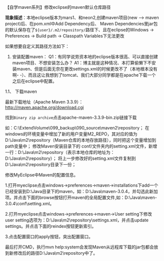  【自学maven系列】修改eclipse的maven默认仓库路径

**现象描述**：本地eclipse版本为mars1、和neon2,创建maven项目(new --> maven project)后、在pom.xml中Add Dependency后、
Maven Dependencies里jar包的默认保存在了`${user}/.m2/repository/`路径下、且在eclipse的Windows -> Preferences -> Build path ->  Classpath Variables下无法更改

如果想要自定义其路径方法如下：
1.  安装配置maven：
Q1：有同学说劳资本地的eclipse版本很高、可以直接创建maven项目、不想安装怎么办？
A1：博主就是这种情况、本打算偷懒下不安装maven、但是后面无奈在更改settings.xml的时候更改不了（本地根本没有啊- -）、而且这让我想到了tomcat、我们大部分同学都是在apache下载一个之后在eclipse中配置。

1.1、  下载maven

最新下载地址（Apache Maven 3.3.9）：
http://maven.apache.org/download.cgi

找到`Binary zip archive`点击apache-maven-3.3.9-bin.zip链接下载

如：C:\ExtendVolume\099_backup\090_source\maven2\repository；
在windows的环境变量中增加了新的用户变量M2_REPO，其对应的值为D:\Java\m2\repository（Maven仓库的本地存放路径），同时把这个变量增加到path变量中；
修改Maven安装目录下的 conf/文件夹内的setting.xml文件，新增一行：<localRepository>D:\Java\m2\repository</localRepository>（表示本地仓库的地址为：D:\Java\m2\repository）；
将上一步修改好的setting.xml文件复制到D:\Java\m2\repository目录下一份；

修改MyEclipse中Maven的配置信息。

1.打开myeclipse点击windows->preferences->maven->installations下add一个已经安装到D:\Java目录下的maven，如：D:\Java\maven-3.0.4，并勾选此新加项。并点击下面的browse按钮打开maven的全局配置文件,如：D:\Java\maven-3.0.4\conf\setting.xml。

2.打开myeclipse点击windows->preferences->maven->User setting下修改user setting选项为：D:\Java\m2\repository\settings.xml，并点击update settings。并点击下面的reindex按钮更新索引。

3.点击配置窗口的apply按钮，突出配置窗口。

最后打开CMD，执行mvn help:system会发现Maven从远程库下载的jar包都会放到新修改后的路径D:\Java\m2\repository中了。
